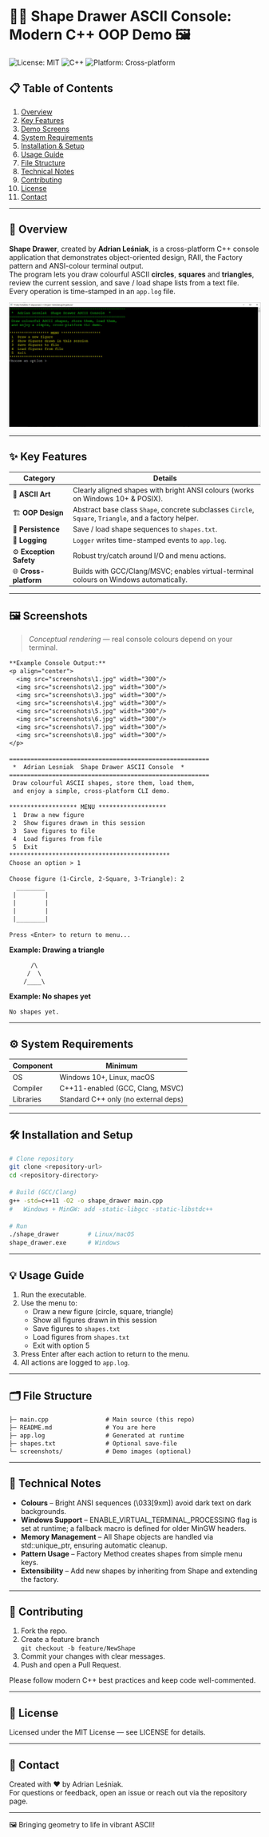 # 📏🎨 **Shape Drawer ASCII Console**: Modern C++ OOP Demo 🖼️  

<img alt="License: MIT" src="https://img.shields.io/badge/License-MIT-yellow.svg">
<img alt="C++" src="https://img.shields.io/badge/Language-C++-blue.svg">
<img alt="Platform: Cross-platform" src="https://img.shields.io/badge/Platform-Cross--platform-lightgrey.svg">

## 📋 Table of Contents
1. [Overview](#-overview)  
2. [Key Features](#-key-features)  
3. [Demo Screens](#-screenshots)  
4. [System Requirements](#️-system-requirements)  
5. [Installation & Setup](#-installation-and-setup)  
6. [Usage Guide](#-usage-guide)  
7. [File Structure](#-file-structure)  
8. [Technical Notes](#-technical-notes)  
9. [Contributing](#-contributing)  
10. [License](#-license)  
11. [Contact](#-contact)  

---

## 📄 Overview
**Shape Drawer**, created by **Adrian Leśniak**, is a cross-platform C++ console application that demonstrates object-oriented design, RAII, the Factory pattern and ANSI-colour terminal output.  
The program lets you draw colourful ASCII **circles**, **squares** and **triangles**, review the current session, and save / load shape lists from a text file.  
Every operation is time-stamped in an `app.log` file.

![Demo GIF](screenshots/1.gif)

---

## ✨ Key Features
| Category | Details |
|----------|---------|
| 🎨 **ASCII Art** | Clearly aligned shapes with bright ANSI colours (works on Windows 10+ & POSIX). |
| 🏗️ **OOP Design** | Abstract base class `Shape`, concrete subclasses `Circle`, `Square`, `Triangle`, and a factory helper. |
| 💾 **Persistence** | Save / load shape sequences to `shapes.txt`. |
| 📝 **Logging** | `Logger` writes time-stamped events to `app.log`. |
| ⚙️ **Exception Safety** | Robust try/catch around I/O and menu actions. |
| 🌐 **Cross-platform** | Builds with GCC/Clang/MSVC; enables virtual-terminal colours on Windows automatically. |

---

## 🖼️ Screenshots
> *Conceptual rendering* — real console colours depend on your terminal.

```
**Example Console Output:**
<p align="center">
  <img src="screenshots\1.jpg" width="300"/>
  <img src="screenshots\2.jpg" width="300"/>
  <img src="screenshots\3.jpg" width="300"/>
  <img src="screenshots\4.jpg" width="300"/>
  <img src="screenshots\5.jpg" width="300"/>
  <img src="screenshots\6.jpg" width="300"/>
  <img src="screenshots\7.jpg" width="300"/>
  <img src="screenshots\8.jpg" width="300"/>
</p>

========================================================
 *  Adrian Lesniak  Shape Drawer ASCII Console  *
========================================================
 Draw colourful ASCII shapes, store them, load them, 
 and enjoy a simple, cross-platform CLI demo.        

******************* MENU *******************
 1  Draw a new figure
 2  Show figures drawn in this session
 3  Save figures to file
 4  Load figures from file
 5  Exit
*********************************************
Choose an option > 1

Choose figure (1-Circle, 2-Square, 3-Triangle): 2
  ________
 |        |
 |        |
 |        |
 |________|

Press <Enter> to return to menu...
```

**Example: Drawing a triangle**
```
      /\
     /  \
    /____\
```

**Example: No shapes yet**
```
No shapes yet.
```

---

## ⚙️ System Requirements
| Component | Minimum |
|-----------|---------|
| OS | Windows 10+, Linux, macOS |
| Compiler | C++11-enabled (GCC, Clang, MSVC) |
| Libraries | Standard C++ only (no external deps) |

---

## 🛠️ Installation and Setup
```bash
# Clone repository
git clone <repository-url>
cd <repository-directory>

# Build (GCC/Clang)
g++ -std=c++11 -O2 -o shape_drawer main.cpp
#   Windows + MinGW: add -static-libgcc -static-libstdc++

# Run
./shape_drawer        # Linux/macOS
shape_drawer.exe      # Windows
```

---

## 💡 Usage Guide

1. Run the executable.
2. Use the menu to:
   - Draw a new figure (circle, square, triangle)
   - Show all figures drawn in this session
   - Save figures to `shapes.txt`
   - Load figures from `shapes.txt`
   - Exit with option 5
3. Press Enter after each action to return to the menu.
4. All actions are logged to `app.log`.

---

## 🗂️ File Structure

```
├─ main.cpp                # Main source (this repo)
├─ README.md               # You are here
├─ app.log                 # Generated at runtime
├─ shapes.txt              # Optional save-file
└─ screenshots/            # Demo images (optional)
```

---

## 📝 Technical Notes

- **Colours** – Bright ANSI sequences (\033[9xm]) avoid dark text on dark backgrounds.
- **Windows Support** – ENABLE_VIRTUAL_TERMINAL_PROCESSING flag is set at runtime; a fallback macro is defined for older MinGW headers.
- **Memory Management** – All Shape objects are handled via std::unique_ptr, ensuring automatic cleanup.
- **Pattern Usage** – Factory Method creates shapes from simple menu keys.
- **Extensibility** – Add new shapes by inheriting from Shape and extending the factory.

---

## 🤝 Contributing

1. Fork the repo.
2. Create a feature branch  
   `git checkout -b feature/NewShape`
3. Commit your changes with clear messages.
4. Push and open a Pull Request.

Please follow modern C++ best practices and keep code well-commented.

---

## 📃 License

Licensed under the MIT License — see LICENSE for details.

---

## 📧 Contact

Created with ❤️ by Adrian Leśniak.  
For questions or feedback, open an issue or reach out via the repository page.

---

🖼️ Bringing geometry to life in vibrant ASCII!




